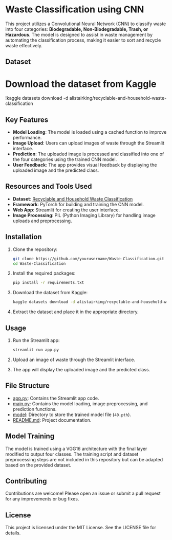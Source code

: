 # Waste Classification using CNN

This project utilizes a Convolutional Neural Network (CNN) to classify waste into four categories: **Biodegradable, Non-Biodegradable, Trash, or Hazardous**. The model is designed to assist in waste management by automating the classification process, making it easier to sort and recycle waste effectively.

## Dataset
# Download the dataset from Kaggle
!kaggle datasets download -d alistairking/recyclable-and-household-waste-classification


## Key Features

- **Model Loading**: The model is loaded using a cached function to improve performance.
- **Image Upload**: Users can upload images of waste through the Streamlit interface.
- **Prediction**: The uploaded image is processed and classified into one of the four categories using the trained CNN model.
- **User Feedback**: The app provides visual feedback by displaying the uploaded image and the predicted class.

## Resources and Tools Used

- **Dataset**: [Recyclable and Household Waste Classification](https://www.kaggle.com/datasets/alistairking/recyclable-and-household-waste-classification)
- **Framework**: PyTorch for building and training the CNN model.
- **Web App**: Streamlit for creating the user interface.
- **Image Processing**: PIL (Python Imaging Library) for handling image uploads and preprocessing.

## Installation

1. Clone the repository:
    ```sh
    git clone https://github.com/yourusername/Waste-Classification.git
    cd Waste-Classification
    ```

2. Install the required packages:
    ```sh
    pip install -r requirements.txt
    ```

3. Download the dataset from Kaggle:
    ```sh
    kaggle datasets download -d alistairking/recyclable-and-household-waste-classification
    ```

4. Extract the dataset and place it in the appropriate directory.

## Usage

1. Run the Streamlit app:
    ```sh
    streamlit run app.py
    ```

2. Upload an image of waste through the Streamlit interface.

3. The app will display the uploaded image and the predicted class.

## File Structure

- [app.py](http://_vscodecontentref_/0): Contains the Streamlit app code.
- [main.py](http://_vscodecontentref_/1): Contains the model loading, image preprocessing, and prediction functions.
- [model](http://_vscodecontentref_/2): Directory to store the trained model file (`40.pth`).
- [README.md](http://_vscodecontentref_/3): Project documentation.

## Model Training

The model is trained using a VGG16 architecture with the final layer modified to output four classes. The training script and dataset preprocessing steps are not included in this repository but can be adapted based on the provided dataset.

## Contributing

Contributions are welcome! Please open an issue or submit a pull request for any improvements or bug fixes.

## License

This project is licensed under the MIT License. See the LICENSE file for details.